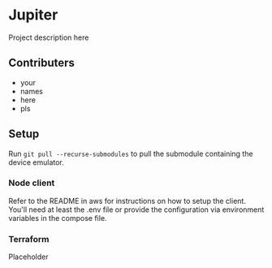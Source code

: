 # Jupiter

Project description here

## Contributers

* your
* names
* here
* pls

## Setup

Run `git pull --recurse-submodules` to pull the submodule containing the device emulator.

### Node client

Refer to the README in aws for instructions on how to setup the client. You'll need at least the .env file or provide the configuration via environment variables in the compose file.

### Terraform

Placeholder
